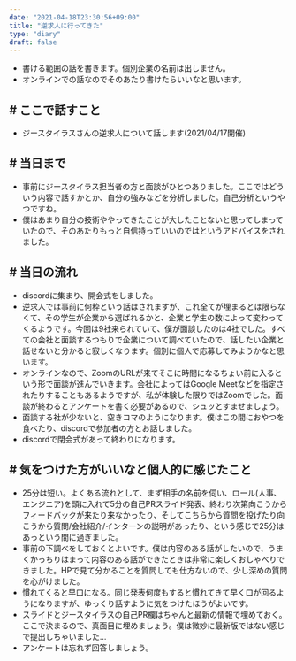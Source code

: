 ```yaml
---
date: "2021-04-18T23:30:56+09:00"
title: "逆求人に行ってきた"
type: "diary"
draft: false
---
```


- 書ける範囲の話を書きます。個別企業の名前は出しません。
- オンラインでの話なのでそのあたり書けたらいいなと思います。

## # ここで話すこと
- ジースタイラスさんの逆求人について話します(2021/04/17開催)

## # 当日まで
- 事前にジースタイラス担当者の方と面談がひとつありました。ここではどういう内容で話すかとか、自分の強みなどを分析しました。自己分析というやつですね。
- 僕はあまり自分の技術ややってきたことが大したことないと思ってしまっていたので、そのあたりもっと自信持っていいのではというアドバイスをされました。

## # 当日の流れ
- discordに集まり、開会式をしました。
- 逆求人では事前に何枠という話はされますが、これ全てが埋まるとは限らなくて、その学生が企業から選ばれるかと、企業と学生の数によって変わってくるようです。今回は9社来られていて、僕が面談したのは4社でした。すべての会社と面談するつもりで企業について調べていたので、話したい企業と話せないと分かると寂しくなります。個別に個人で応募してみようかなと思います。
- オンラインなので、ZoomのURLが来てそこに時間になるちょい前に入るという形で面談が進んでいきます。会社によってはGoogle Meetなどを指定されたりすることもあるようですが、私が体験した限りではZoomでした。面談が終わるとアンケートを書く必要があるので、シュッとすませましょう。
- 面談する社が少ないと、空きコマのようになります。僕はこの間におやつを食べたり、discordで参加者の方とお話しました。
- discordで閉会式があって終わりになります。

## # 気をつけた方がいいなと個人的に感じたこと
- 25分は短い。よくある流れとして、まず相手の名前を伺い、ロール(人事、エンジニア)を頭に入れて5分の自己PRスライド発表、終わり次第向こうからフィードバックが来たり来なかったり、そしてこちらから質問を投げたり向こうから質問/会社紹介/インターンの説明があったり、という感じで25分はあっという間に過ぎました。
- 事前の下調べをしておくとよいです。僕は内容のある話がしたいので、うまくかっちりはまって内容のある話ができたときは非常に楽しくおしゃべりできました。HPで見て分かることを質問しても仕方ないので、少し深めの質問を心がけました。
- 慣れてくると早口になる。同じ発表何度もすると慣れてきて早く口が回るようになりますが、ゆっくり話すように気をつけたほうがよいです。
- スライドとジースタイラスの自己PR欄はちゃんと最新の情報で埋めておく。ここで決まるので、真面目に埋めましょう。僕は微妙に最新版ではない感じで提出しちゃいました...
- アンケートは忘れず回答しましょう。
